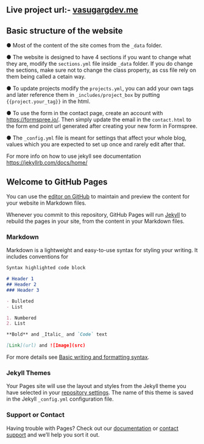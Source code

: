 ## Live project url:- [**vasugargdev.me**](https://vasugargdev.me//)




## Basic structure of the website

● Most of the content of the site comes from the ```_data``` folder.

● The website is designed to have 4 sections if you want to change what they are, modify the ```sections.yml``` file inside ```_data``` folder. If you do change the sections, make sure not to change the class property, as css file rely on them being called a cetain way.

● To update projects modify the ```projects.yml```, you can add your own tags and later reference them in ```_includes/project_box``` by putting 
```{{project.your_tag}}``` in the html.

● To use the form in the contact page, create an account with https://formspree.io/. Then simply update the email in the ```contact.html``` to the form end point url generated after creating your new form in Formspree.

● The ```_config.yml``` file is meant for settings that affect your whole blog, values which you are expected to set up once and rarely edit after that.

For more info on how to use jekyll see documentation https://jekyllrb.com/docs/home/




## Welcome to GitHub Pages

You can use the [editor on GitHub](https://github.com/VasuGargDev/VasuGargDev.github.io/edit/main/README.md) to maintain and preview the content for your website in Markdown files.

Whenever you commit to this repository, GitHub Pages will run [Jekyll](https://jekyllrb.com/) to rebuild the pages in your site, from the content in your Markdown files.

### Markdown

Markdown is a lightweight and easy-to-use syntax for styling your writing. It includes conventions for

```markdown
Syntax highlighted code block

# Header 1
## Header 2
### Header 3

- Bulleted
- List

1. Numbered
2. List

**Bold** and _Italic_ and `Code` text

[Link](url) and ![Image](src)
```

For more details see [Basic writing and formatting syntax](https://docs.github.com/en/github/writing-on-github/getting-started-with-writing-and-formatting-on-github/basic-writing-and-formatting-syntax).

### Jekyll Themes

Your Pages site will use the layout and styles from the Jekyll theme you have selected in your [repository settings](https://github.com/VasuGargDev/VasuGargDev.github.io/settings/pages). The name of this theme is saved in the Jekyll `_config.yml` configuration file.

### Support or Contact

Having trouble with Pages? Check out our [documentation](https://docs.github.com/categories/github-pages-basics/) or [contact support](https://support.github.com/contact) and we’ll help you sort it out.
